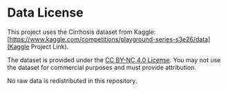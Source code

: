 # Data License

This project uses the Cirrhosis dataset from Kaggle:
[https://www.kaggle.com/competitions/playground-series-s3e26/data](Kaggle Project Link).

The dataset is provided under the [CC BY-NC 4.0 License](https://creativecommons.org/licenses/by-nc/4.0/).
You may not use the dataset for commercial purposes and must provide attribution.

No raw data is redistributed in this repository.
